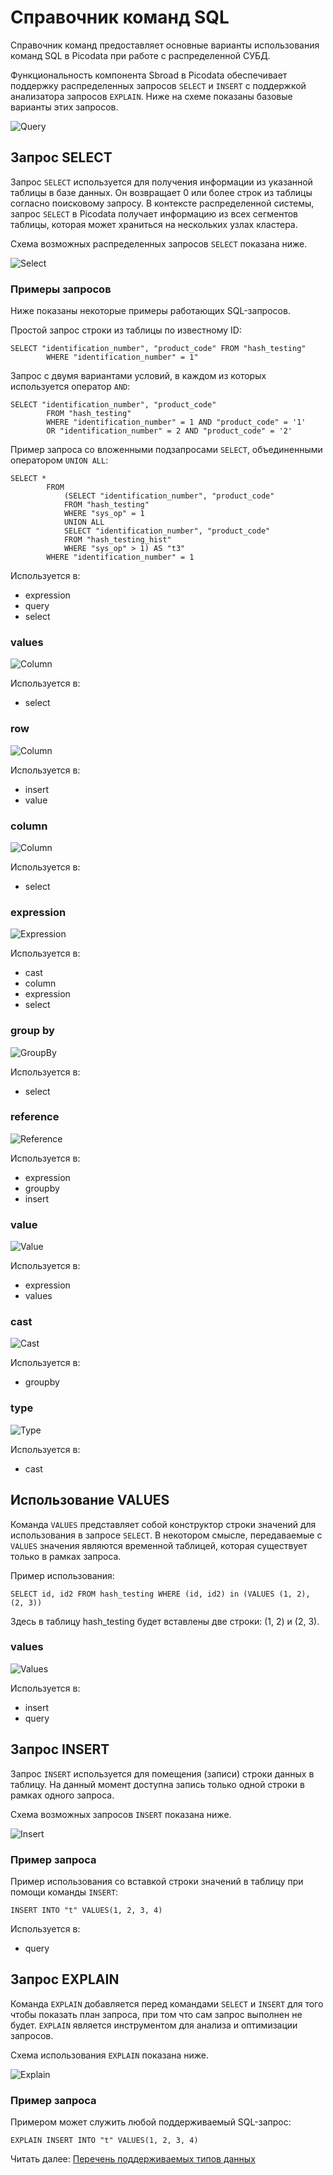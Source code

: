 # Справочник команд SQL
Справочник команд предоставляет основные варианты использования команд SQL в Picodata при работе с распределенной СУБД.

Функциональность компонента Sbroad в Picodata обеспечивает поддержку распределенных запросов `SELECT` и `INSERT` c поддержкой анализатора запросов `EXPLAIN`. Ниже на схеме показаны базовые варианты этих запросов.


![Query](ebnf/query.svg)

## Запрос SELECT

Запрос `SELECT` используется для получения информации из указанной таблицы в базе данных. Он возвращает 0 или более строк из таблицы согласно поисковому запросу. 
В контексте распределенной системы, запрос `SELECT` в Picodata получает информацию из всех сегментов таблицы, которая может храниться на нескольких узлах кластера.

Cхема возможных распределенных запросов `SELECT` показана ниже.

![Select](ebnf/select.svg)


### Примеры запросов
Ниже показаны некоторые примеры работающих SQL-запросов.

Простой запрос строки из таблицы по известному ID:

```
SELECT "identification_number", "product_code" FROM "hash_testing"
        WHERE "identification_number" = 1"
```
Запрос с двумя вариантами условий, в каждом из которых используется оператор `AND`:
```
SELECT "identification_number", "product_code"
        FROM "hash_testing"
        WHERE "identification_number" = 1 AND "product_code" = '1'
        OR "identification_number" = 2 AND "product_code" = '2'
```

Пример запроса со вложенными подзапросами `SELECT`, объединенными оператором `UNION ALL`:

```
SELECT *
        FROM
            (SELECT "identification_number", "product_code"
            FROM "hash_testing"
            WHERE "sys_op" = 1
            UNION ALL
            SELECT "identification_number", "product_code"
            FROM "hash_testing_hist"
            WHERE "sys_op" > 1) AS "t3"
        WHERE "identification_number" = 1
```


Используется в:

* expression
* query
* select

### **values**

![Column](ebnf/values.svg)


Используется в:
* select


### **row**

![Column](ebnf/row.svg)


Используется в:
* insert
* value


### **column**

![Column](ebnf/column.svg)



Используется в:

* select

### **expression**

![Expression](ebnf/expression.svg)



Используется в:

* cast
* column
* expression
* select

### **group by**

![GroupBy](ebnf/groupby.svg)



Используется в:

* select

### **reference**

![Reference](ebnf/reference.svg)



Используется в:

* expression
* groupby
* insert



### **value**

![Value](ebnf/value.svg)



Используется в:

* expression
* values

### **cast**

![Cast](ebnf/cast.svg)



Используется в:

* groupby

### **type**

![Type](ebnf/type.svg)



Используется в:

* cast

## Использование VALUES
Команда `VALUES` представляет собой конструктор строки значений для
использования в запросе `SELECT`. В некотором смысле,
передаваемые с `VALUES` значения являются временной таблицей, которая
существует только в рамках запроса.

Пример использования:
```
SELECT id, id2 FROM hash_testing WHERE (id, id2) in (VALUES (1, 2), (2, 3))
```
Здесь в таблицу hash_testing будет вставлены две строки: (1, 2) и (2, 3).


### **values**

![Values](ebnf/values.svg)

Используется в:

* insert
* query

## Запрос INSERT
Запрос `INSERT` используется для помещения (записи) строки данных в
таблицу. На данный момент доступна запись только одной строки в рамках
одного запроса.

Схема возможных запросов `INSERT` показана ниже.


![Insert](ebnf/insert.svg)

### Пример запроса
Пример использования со вставкой строки значений в таблицу при помощи команды `INSERT`:

```
INSERT INTO "t" VALUES(1, 2, 3, 4)
```

<!-- Для примера вставим строки значений из таблицы `t2`в таблицу `t1` с использованием подзапроса `SELECT`:
```
INSERT INTO "t1" FROM (SELECT id, id2 FROM t2)
``` -->

Используется в:

* query

<!-- **_Примечание._**
На данный момент команда `INSERT` не гарантирует транзакционность
при записи данных на несколько инстансов. Возможна ситуация, когда данные
будут успешно зафиксированы на одном инстансе, но отменены на другом. В
результате, пользователь может получить данные в несогласованном состоянии.
В случае же, если все вставляемые данные попадают на один инстанс, подобная
несогласованность исключена. Поэтому, вставка данных больше чем на
один инстанс крайне нежелательна в промышленной эксплуатации (но приемлема для
тестов). -->

## Запрос EXPLAIN
Команда `EXPLAIN` добавляется перед командами `SELECT` и `INSERT` для того
чтобы показать план запроса, при том что сам запрос выполнен не будет.
`EXPLAIN` является инструментом для анализа и оптимизации запросов.

Схема использования `EXPLAIN` показана ниже.


![Explain](ebnf/explain.svg)

### Пример запроса
Примером может служить любой поддерживаемый SQL-запрос:

```
EXPLAIN INSERT INTO "t" VALUES(1, 2, 3, 4)
```

Читать далее: [Перечень поддерживаемых типов данных](../sql_datatypes)
<!-- ebnf source: https://git.picodata.io/picodata/picodata/sbroad/-/blob/main/doc/sql/query.ebnf -->

